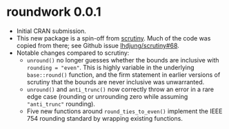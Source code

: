 # roundwork 0.0.1

-   Initial CRAN submission.
-   This new package is a spin-off from [scrutiny](https://lhdjung.github.io/scrutiny/). Much of the code was copied from there; see Github issue [lhdjung/scrutiny#68](https://github.com/lhdjung/scrutiny/issues/68).
-   Notable changes compared to scrutiny:
    -   `unround()` no longer guesses whether the bounds are inclusive with `rounding = "even"`. This is highly variable in the underlying `base::round()` function, and the firm statement in earlier versions of scrutiny that the bounds are never inclusive was unwarranted.
    -   `unround()` and `anti_trunc()` now correctly throw an error in a rare edge case (rounding or unrounding zero while assuming `"anti_trunc"` rounding).
    -   Five new functions around `round_ties_to_even()` implement the IEEE 754 rounding standard by wrapping existing functions.

